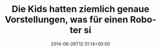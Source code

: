---
retweeted: false
source: <a href="http://mvilla.it/fenix" rel="nofollow">Fenix for Android</a>
entities:
  user_mentions:
  - name: coderdojocgn
    screen_name: coderdojocgn
    indices:
    - '78'
    - '91'
    id_str: '1482658297'
    id: '1482658297'
  urls: []
  symbols: []
  media:
  - expanded_url: https://twitter.com/bascht/status/482863792842620928/photo/1
    indices:
    - '106'
    - '128'
    url: http://t.co/mL3mMRG67Z
    media_url: http://pbs.twimg.com/media/BrN6D5rIAAAD6LV.jpg
    id_str: '482863792498671616'
    id: '482863792498671616'
    media_url_https: https://pbs.twimg.com/media/BrN6D5rIAAAD6LV.jpg
    sizes:
      small:
        w: '680'
        h: '510'
        resize: fit
      large:
        w: '1032'
        h: '774'
        resize: fit
      thumb:
        w: '150'
        h: '150'
        resize: crop
      medium:
        w: '1032'
        h: '774'
        resize: fit
    type: photo
    display_url: pic.twitter.com/mL3mMRG67Z
  hashtags: []
display_text_range:
- '0'
- '128'
favorite_count: '1'
id_str: '482863792842620928'
truncated: false
retweet_count: '1'
id: '482863792842620928'
possibly_sensitive: false
created_at: Sat Jun 28 12:31:14 +0000 2014
favorited: false
full_text: Die Kids hatten ziemlich genaue Vorstellungen, was für einen Roboter sie
  beim [@coderdojocgn](https://twitter.com/coderdojocgn) bauen wollen.
lang: de
extended_entities:
  media:
  - expanded_url: https://twitter.com/bascht/status/482863792842620928/photo/1
    indices:
    - '106'
    - '128'
    url: http://t.co/mL3mMRG67Z
    media_url: http://pbs.twimg.com/media/BrN6D5rIAAAD6LV.jpg
    id_str: '482863792498671616'
    id: '482863792498671616'
    media_url_https: https://pbs.twimg.com/media/BrN6D5rIAAAD6LV.jpg
    sizes:
      small:
        w: '680'
        h: '510'
        resize: fit
      large:
        w: '1032'
        h: '774'
        resize: fit
      thumb:
        w: '150'
        h: '150'
        resize: crop
      medium:
        w: '1032'
        h: '774'
        resize: fit
    type: photo
    display_url: pic.twitter.com/mL3mMRG67Z
tags:
- pesos/twitter
date: '2014-06-28T12:31:14+00:00'
src: https://twitter.com/bascht/status/482863792842620928
original_url: https://twitter.com/bascht/status/482863792842620928
type: twitter_tweet
media_url: https://img.bascht.com/twitter/pbs.twimg.com/media/BrN6D5rIAAAD6LV.jpg
text: Die Kids hatten ziemlich genaue Vorstellungen, was für einen Roboter sie beim
  [@coderdojocgn](https://twitter.com/coderdojocgn) bauen wollen.
title: Die Kids hatten ziemlich genaue Vorstellungen, was für einen Roboter si

---